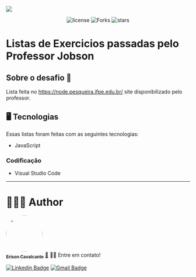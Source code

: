 <img src="https://lh3.googleusercontent.com/hr_crs_themes/AGvgesTv2V6zKXpE1Td5jGGF2FMb-dMnTNEj2CsVJrvbX5kJogd-X6Nnlmn0djcWZbIUv7qe7vXDxsmKEMHki2Srl5z9U9Y4i6_4WkJEGN0yK7rbviXSZP88b98=s1280" />

<p align='center'>
<img src="https://img.shields.io/github/license/erison7596/Projeto1_OnePageSite_MouraTech?color=%23835afd" alt='license'/>
  <img src="https://img.shields.io/github/forks/erison7596/Projeto1_OnePageSite_MouraTech?color=%23835afd" alt='Forks'/>
  <img src="https://img.shields.io/github/stars/erison7596/Projeto1_OnePageSite_MouraTech?color=%23835afd" alt='stars'/>
</p>

# Listas de Exercicios passadas pelo Professor Jobson
## Sobre o desafio 🤷
Lista feita no https://node.pesqueira.ifpe.edu.br/ site disponibilizado pelo professor.
## 🖥️ Tecnologias
Essas listas foram feitas com as seguintes tecnologias:
* JavaScript

### Codificação
* Visual Studio Code

---
# 👩🏼‍💻 Author

<a href="https://github.com/erison7596/">
 <img style="border-radius: 50%;" src="https://avatars.githubusercontent.com/u/41303655?v=4" width="100px;" alt=""/>
 <br />
 <sub><b>Erison Cavalcante</b></sub></a> <a href="https://github.com/erison7596/" title="github">🚀</a>
👋🏽 Entre em contato!

 [![Linkedin Badge](https://img.shields.io/badge/-LinkedIn-blue?style=flat-square&logo=Linkedin&logoColor=white&link=https://www.linkedin.com/in/erison-cavalcante-9402a714a/)](https://www.linkedin.com/in/erison-cavalcante-9402a714a/) [![Gmail Badge](https://img.shields.io/badge/-Gmail-c14438?style=flat-square&logo=Gmail&logoColor=white&link=mailto:erison7596@gmail.com)](mailto:erison7596@gmail.com) 
